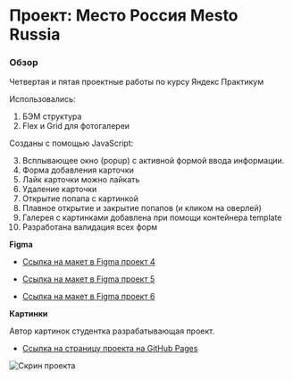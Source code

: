 # Проект: Место Россия Mesto Russia

### Обзор
Четвертая и пятая проектные работы по курсу Яндекс Практикум

Использовались:
1. БЭМ структура
2. Flex и Grid для фотогалереи

Созданы с помощью JavaScript:

3. Всплывающее окно (popup) с активной формой ввода информации.
4. Форма добавления карточки
5. Лайк карточки можно лайкать
6. Удаление карточки
7. Открытие попапа с картинкой
8. Плавное открытие и закрытие попапов (и кликом на оверлей)
9. Галерея с картинками добавлена при помощи контейнера template
10. Разработана валидация всех форм

**Figma**

* [Ссылка на макет в Figma проект 4](https://www.figma.com/file/2cn9N9jSkmxD84oJik7xL7/JavaScript.-Sprint-4?node-id=0%3A1)

* [Ссылка на макет в Figma проект 5](https://www.figma.com/file/bjyvbKKJN2naO0ucURl2Z0/JavaScript.-Sprint-5?node-id=50160%3A460)

* [Ссылка на макет в Figma проект 6](https://www.figma.com/file/kRVLKwYG3d1HGLvh7JFWRT/JavaScript.-Sprint-6?node-id=1140%3A291)

**Картинки**

Автор картинок студентка разрабатывающая проект.

* [Ссылка на страницу проекта на GitHub Pages](https://olga-x.github.io/mesto/) 

![Скрин проекта](https://drive.google.com/file/d/1Xb-XeiJ-eGEjMWQRxfU8qa74Po_MYq1T/view?usp=sharing)